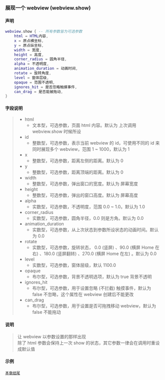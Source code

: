 ### 展现一个 webview (**webview\.show**)


#### 声明
```lua
webview.show { -- 所有参数皆为可选参数
    html = HTML内容,
    x = 原点横坐标,
    y = 原点纵坐标,
    width = 宽度,
    height = 高度,
    corner_radius = 圆角半径,
    alpha = 不透明度,
    animation_duration = 动画时间,
    rotate = 旋转角度,
    level = 窗体层级,
    opaque = 范围不透明,
    ignores_hit = 是否忽略触摸事件,
    can_drag = 是否能被拖动,
}
```


#### 字段说明
> - html
>   - 文本型，可选参数，页面 html 内容。默认为 上次调用 webview.show 时候所设
> - id
>   - 整数型，可选参数，表示当前 webview 的 id，可使用不同的 id 来同时展现多个 webview，范围 1 ~ 1000，默认为 1
> - x
>   - 整数型，可选参数，距离左侧的距离。默认为 0
> - y
>   - 整数型，可选参数，距离顶端的距离。默认为 0
> - width
>   - 整数型，可选参数，弹出窗口的宽度。默认为 屏幕宽度
> - height
>   - 整数型，可选参数，弹出的窗口高度。默认为 屏幕高度
> - alpha
>   - 实数型，可选参数，不透明度，范围 0\.0 ~ 1\.0。默认为 1\.0
> - corner\_radius
>   - 实数型，可选参数，圆角半径，0\.0 则是方角。默认为 0\.0
> - animation_duration
>   - 实数型，可选参数，从上次状态到参数所设状态的动画时间。默认为 0\.0
> - rotate
>   - 实数型，可选参数，旋转状态， 0\.0 (竖屏) 、90\.0 (横屏 Home 在右) 、180\.0 (竖屏翻转) 、270\.0 (横屏 Home 在左) 。默认为 0\.0
> - level
>   - 实数型，可选参数，窗体层级，默认 1100\.0
> - opaque
>   - 布尔型，可选参数，背景不透明选项，默认为 true 背景不透明
> - ignores\_hit
>   - 布尔型，可选参数，用于设置忽略 (不拦截) 触摸事件，默认为 false 不忽略，这个属性在 webview 创建后不能更改
> - can\_drag
>   - 布尔型，可选参数，用于设置是否可拖拽移动 webview，默认为 false 不能拖动


#### 说明
> 让 webview 以参数设置的那样出现  
> 除了 html 参数会保持上一次 show 的状态，其它参数一律会在调用时重设成默认值  


#### 示例  
[`本章结尾`](/Handbook/webview/samples.md)  

